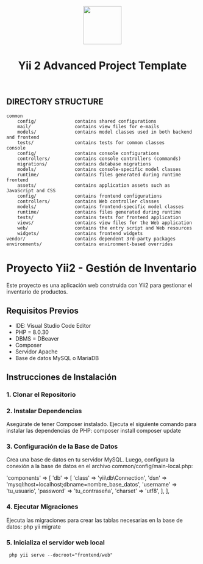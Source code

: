 <p align="center">
    <a href="https://github.com/yiisoft" target="_blank">
        <img src="https://avatars0.githubusercontent.com/u/993323" height="100px">
    </a>
    <h1 align="center">Yii 2 Advanced Project Template</h1>
    <br>
</p>

DIRECTORY STRUCTURE
-------------------

```
common
    config/              contains shared configurations
    mail/                contains view files for e-mails
    models/              contains model classes used in both backend and frontend
    tests/               contains tests for common classes    
console
    config/              contains console configurations
    controllers/         contains console controllers (commands)
    migrations/          contains database migrations
    models/              contains console-specific model classes
    runtime/             contains files generated during runtime
frontend
    assets/              contains application assets such as JavaScript and CSS
    config/              contains frontend configurations
    controllers/         contains Web controller classes
    models/              contains frontend-specific model classes
    runtime/             contains files generated during runtime
    tests/               contains tests for frontend application
    views/               contains view files for the Web application
    web/                 contains the entry script and Web resources
    widgets/             contains frontend widgets
vendor/                  contains dependent 3rd-party packages
environments/            contains environment-based overrides
```


# Proyecto Yii2 - Gestión de Inventario

Este proyecto es una aplicación web construida con Yii2 para gestionar el inventario de productos. 

## Requisitos Previos

- IDE: Visual Studio Code Editor
- PHP = 8.0.30
- DBMS = DBeaver
- Composer
- Servidor Apache
- Base de datos MySQL o MariaDB

## Instrucciones de Instalación

### 1. Clonar el Repositorio

### 2. Instalar Dependencias
Asegúrate de tener Composer instalado. Ejecuta el siguiente comando para instalar las dependencias de PHP: 
   composer install
   composer update

### 3. Configuración de la Base de Datos
Crea una base de datos en tu servidor MySQL. Luego, configura la conexión a la base de datos en el archivo common/config/main-local.php:

'components' => [
    'db' => [
        'class' => 'yii\db\Connection',
        'dsn' => 'mysql:host=localhost;dbname=nombre_base_datos',
        'username' => 'tu_usuario',
        'password' => 'tu_contraseña',
        'charset' => 'utf8',
    ],
],

### 4. Ejecutar Migraciones
Ejecuta las migraciones para crear las tablas necesarias en la base de datos:
     php yii migrate

### 5. Inicializa el servidor web local
     php yii serve --docroot="frontend/web"